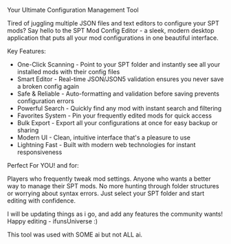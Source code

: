 Your Ultimate Configuration Management Tool

Tired of juggling multiple JSON files and text editors to configure your SPT mods? Say hello to the SPT Mod Config Editor - a sleek, modern desktop application that puts all your mod configurations in one beautiful interface.

Key Features:

- One-Click Scanning - Point to your SPT folder and instantly see all your installed mods with their config files
- Smart Editor - Real-time JSON/JSON5 validation ensures you never save a broken config again
- Safe & Reliable - Auto-formatting and validation before saving prevents configuration errors
- Powerful Search - Quickly find any mod with instant search and filtering
- Favorites System - Pin your frequently edited mods for quick access
- Bulk Export - Export all your configurations at once for easy backup or sharing
- Modern UI - Clean, intuitive interface that's a pleasure to use
- Lightning Fast - Built with modern web technologies for instant responsiveness

Perfect For YOU! and for:

Players who frequently tweak mod settings.
Anyone who wants a better way to manage their SPT mods.
No more hunting through folder structures or worrying about syntax errors. Just select your SPT folder and start editing with confidence.

I will be updating things as i go, and add any features the community wants! Happy editing - ifunsUniverse :)

This tool was used with SOME ai but not ALL ai.
